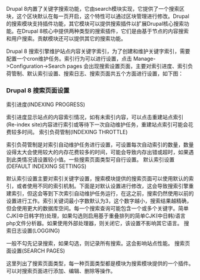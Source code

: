 Drupal 8内置了关键字搜索功能，它由search模块实现，它提供了一个搜索区块，这个区块默认在每一页开启，这个特性可以通过区块管理进行修改。Drupal的搜索模块支持插件功能，其它模块可以提供搜索插件以扩展Drupal核心搜索功能。在Drupal 8核心中提供两种类型的搜索插件，它们是由基于节点的内容搜索和用户搜索。贡献模块还可以提供其它的搜索功能。

Drupal 8 搜索引擎维护站点内容关键字索引，为了创建和维护关键字索引，需要配置一个cron维护任务。索引行为可以进行设置，点击 Manage->Configuration->Search pages 会出现搜索设置页面，主要对索引进度、索引负荷管制、默认索引设置、搜索日志、搜索页面共五个方面进行设置，如下图：

### Drupal 8 搜索页面设置
索引进度(INDEXING PROGRESS)

索引进度显示站点的内容索引情况，如有未索引内容，可以点击重建站点索引(Re-index site)内容进行索引或等待下一次自动维护任务，重建站点索引可能会花费较多时间。
索引负荷管制(INDEXING THROTTLE)

索引负荷管制是对索引自动维护任务进行设置，可设置每次自动索引的数量，数量设得太大会使用较大的内存花费较多的时间，可能会导致内存出错或超时，如果遇到此类情况请设置较小值。一些搜索页面类型可自行设置。
默认索引设置(DEFAULT INDEXING SETTINGS)

默认索引设置主要对索引关键字设置，搜索模块提供的搜索页面可以使用默认的索引，或者使用不同的索引机制。下面是对默认设置进行修改，这会导致搜索引擎重建索引，但这会等到下次索引自动维护任务运行，在这之前，搜索仍然使用以前的设置进行工作。索引关键词最小字数默认为3，这个数字越小，搜索结果越精确，但会使用更大的数据库空间。每一个搜索查询可能包含一个或多个关键字。简单CJK(中日韩字符)处理，如果勾选则启用基于重叠排列的简单CJK(中日韩)语言php文件分析器。如果使用外部处理器，则关闭它，该设置不影响其它语言。
搜索日志设置(LOGGING)

一般不勾先记录搜索，如果勾选，则记录所有搜索。这会影响站点性能。
搜索页面设置(SEARCH PAGES)

这里列出了搜索页面类型，每一种页面类型都是模块为搜索模块提供的一个插件。可以对搜索页面进行添加、编辑、删除等操作。